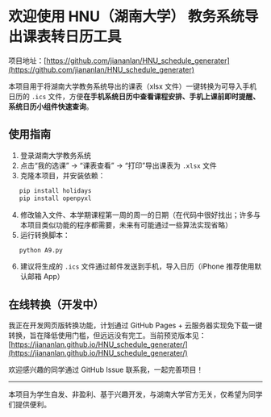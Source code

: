 # 欢迎使用 HNU（湖南大学） 教务系统导出课表转日历工具

项目地址：[https://github.com/jiananlan/HNU_schedule_generater](https://github.com/jiananlan/HNU_schedule_generater)

本项目用于将湖南大学教务系统导出的课表（xlsx 文件）一键转换为可导入手机日历的 `.ics` 文件，方便**在手机系统日历中查看课程安排、手机上课前即时提醒、系统日历小组件快速查询**。

## 使用指南

1. 登录湖南大学教务系统  
2. 点击“我的选课” → “课表查看” → “打印”导出课表为 `.xlsx` 文件  
3. 克隆本项目，并安装依赖：
```bash
   pip install holidays
   pip install openpyxl
```
4. 修改输入文件、本学期课程第一周的周一的日期（在代码中很好找出；许多与本项目类似功能的程序都需要，未来有可能通过一些算法实现省略）
5. 运行转换脚本：

```bash
   python A9.py
```
6. 建议将生成的 `.ics` 文件通过邮件发送到手机，导入日历（iPhone 推荐使用默认邮箱 App）

## 在线转换（开发中）

我正在开发网页版转换功能，计划通过 GitHub Pages + 云服务器实现免下载一键转换，旨在降低使用门槛，但远远没有完工。当前预览版本见：
[https://jiananlan.github.io/HNU_schedule_generater/](https://jiananlan.github.io/HNU_schedule_generater/)

欢迎感兴趣的同学通过 GitHub Issue 联系我，一起完善项目！

---

本项目为学生自发、非盈利、基于兴趣开发，与湖南大学官方无关，仅希望为同学们提供便利。



